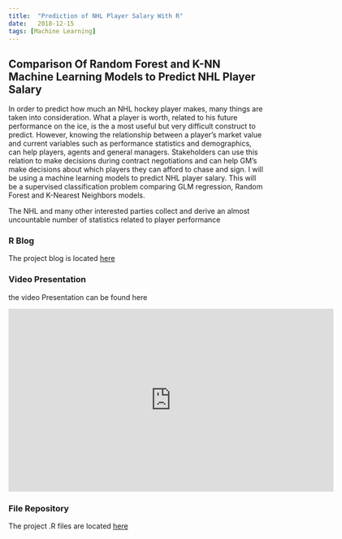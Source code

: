 ```yaml
---
title:  "Prediction of NHL Player Salary With R"
date:   2018-12-15
tags: [Machine Learning]
---
```

## Comparison Of Random Forest and K-NN Machine Learning Models to Predict NHL Player Salary

In order to predict how much an NHL hockey player makes, many things are taken 
into consideration. What a player is worth, related to his future performance 
on the ice, is the a most useful but very difficult construct to predict. 
However, knowing the relationship between a player’s market value and current 
variables such as performance statistics and demographics, can help players, 
agents and general managers. Stakeholders can use this relation to make 
decisions during contract negotiations and can help GM’s make decisions about 
which players they can afford to chase and sign. I will be using a machine 
learning models to predict NHL player salary. This will be a supervised 
classification problem comparing GLM regression, Random Forest and K-Nearest 
Neighbors models. 

The NHL and many other interested parties collect and derive an almost 
uncountable number of statistics related to player performance 

### R Blog

The project blog is located [here](https://joshua-farrell.github.io/projects/hockey-main.html)

### Video Presentation

the video Presentation can be found here
<iframe width="640" height="360" src="https://www.youtube-nocookie.com/embed/l2Of1-d5E5o?controls=0&showinfo=0" frameborder="0" allowfullscreen></iframe>

### File Repository

The project .R files are located [here](https://github.com/joshua-farrell/joshua-farrell.github.io/tree/master/projects/hockey)
